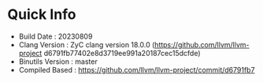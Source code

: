 # Quick Info
* Build Date : 20230809
* Clang Version : ZyC clang version 18.0.0 (https://github.com/llvm/llvm-project d6791fb77402e8d3719ee991a20187cec15dcfde)
* Binutils Version : master
* Compiled Based : https://github.com/llvm/llvm-project/commit/d6791fb7

